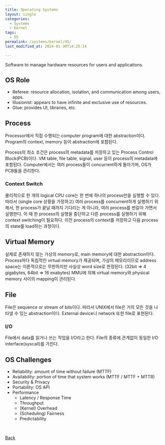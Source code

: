 ```yaml
---
title: Operating Systems
layout: single
categories:
  - Systems
  - Kernel
tags:
  - OS
permalink: /systems/kernel/45/
last_modified_at: 2024-01-30T14:25:14

---
```


Software to manage hardware resources for users and applications.

## OS Role

* Referee: resource allocation, isolation, and communication among users, apps.
* Illusionist: appears to have infinite and exclusive use of resources.
* Glue: provides UI, libraries, etc.

## Process

Processor에서 직접 수행되는 computer program에 대한 abstraction이다.
Program의 context, memory 등이 abstraction에 포함된다.

Process의 최소 조건은 process의 metadata를 저장하고 있는 Process Control Block(PCB)이다.
VM table, file table, signal, user 등이 process의 metadata에 포함된다.
Computer에서는 여러 process들이 concurrent하게 돌아가며, OS가 PCB들을 관리한다.

### Context Switch

물리적으로 한 개의 logical CPU core는 한 번에 하나의 process만을 실행할 수 있다.
따라서 (single core 상황을 가정하고) 여러 process를 concurrent하게 실행하기 위해서,
한 process가 끝날 때까지 기다리는 게 아니라, 여러 process를 번갈아 가면서 실행한다.
이 때 한 process의 실행을 중단하고 다른 process를 실행하기 위해 context switching이 필요하다.
이전 process의 context를 저장하고 다음 process의 state를 load하는 과정이다.

## Virtual Memory

실제로 존재하지 않는 가상의 memory로, main memory에 대한 abstraction이다.
Process마다 독립적인 virtual memory가 제공되며,
가상의 메모리이므로 address space는 이론적으로는 무한하지만 사실상 word size로 한정된다.
(32bit => 4 gigabytes, 64bit => 16 exabytes)
MMU에 의해 virtual memory와 physical memory 사이의 mapping이 관리된다.

## File

File은 sequence or stream of bits이다.
따라서 UNIX에서 file은 거의 모든 것을 나타낼 수 있는 abstraction이다.
External device나 network 또한 file로 표현된다.

### I/O

File에서 data를 읽거나 쓰는 작업을 I/O라고 한다.
File의 종류에 관계없이 동일한 I/O interface(syscall)를 가진다.

## OS Challenges

* Reliability: amount of time without failure (MTTF)
* Availability: portion of time that system works (MTTF / MTTF + MTTR)
* Security & Privacy
* Portability: OS API
* Performance
  * Latency / Response Time
  * Throughput
  * (Kernel) Overhead
  * (Scheduling) Fairness
  * Predictability

<br>

[Back](/systems/kernel/)